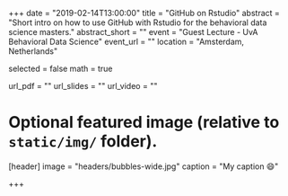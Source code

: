 +++
date = "2019-02-14T13:00:00"
title = "GitHub on Rstudio"
abstract = "Short intro on how to use GitHub with Rstudio for the behavioral data science masters."
abstract_short = ""
event = "Guest Lecture - UvA Behavioral Data Science"
event_url = ""
location = "Amsterdam, Netherlands"

selected = false
math = true

url_pdf = ""
url_slides = ""
url_video = ""

# Optional featured image (relative to `static/img/` folder).
[header]
image = "headers/bubbles-wide.jpg"
caption = "My caption :smile:"

+++